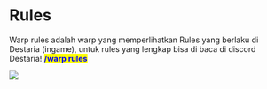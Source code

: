 # Rules

Warp rules adalah warp yang memperlihatkan Rules yang berlaku di Destaria (ingame), untuk rules yang lengkap bisa di baca di discord Destaria! <mark style="color:blue;">**/warp rules**</mark>

![](../../../.gitbook/assets/2023-06-28\_13.40.23.png)
